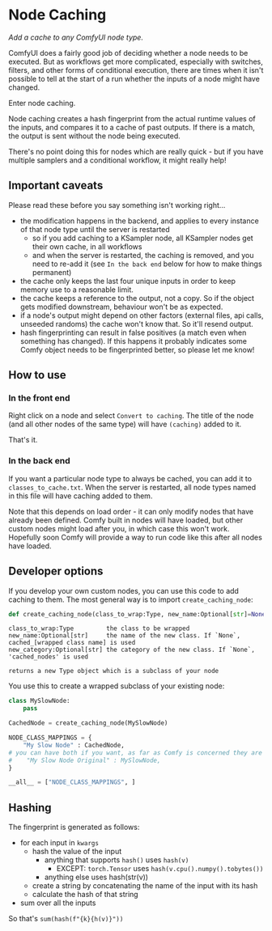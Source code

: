 # Node Caching

*Add a cache to any ComfyUI node type.*

ComfyUI does a fairly good job of deciding whether a node needs to be executed. But as workflows get more
complicated, especially with switches, filters, and other forms of conditional execution, there are times
when it isn't possible to tell at the start of a run whether the inputs of a node might have changed.

Enter node caching.

Node caching creates a hash fingerprint from the actual runtime values of the inputs, and 
compares it to a cache of past outputs. If there is a match, the output is sent without the node
being executed.

There's no point doing this for nodes which are really quick - but if you have multiple samplers and a conditional workflow, it might really help!

## Important caveats

Please read these before you say something isn't working right...

- the modification happens in the backend, and applies to every instance of that node type until the server is restarted
    - so if you add caching to a KSampler node, all KSampler nodes get their own cache, in all workflows
    - and when the server is restarted, the caching is removed, and you need to re-add it (see `In the back end` below for how to make things permanent)
- the cache only keeps the last four unique inputs in order to keep memory use to a reasonable limit.
- the cache keeps a reference to the output, not a copy. So if the object gets modified downstream, behaviour won't be as expected.
- if a node's output might depend on other factors (external files, api calls, unseeded randoms) the cache won't know that. So it'll resend output.
- hash fingerprinting can result in false positives (a match even when something has changed). 
If this happens it probably indicates some Comfy object needs to be fingerprinted better, so please let me know!

## How to use

### In the front end

Right click on a node and select `Convert to caching`. The title of the node (and all other nodes of the same type)
will have `(caching)` added to it.

That's it.

### In the back end

If you want a particular node type to always be cached, you can add it to `classes_to_cache.txt`. 
When the server is restarted, all node types named in this file will have caching added to them.

Note that this depends on load order - it can only modify nodes that have already been defined. 
Comfy built in nodes will have loaded, but other custom nodes might load after you, in which case this won't work. 
Hopefully soon Comfy will provide a way to run code like this after all nodes have loaded.

## Developer options

If you develop your own custom nodes, you can use this code to add caching to them. The most general way 
is to import `create_caching_node`:

```python
def create_caching_node(class_to_wrap:Type, new_name:Optional[str]=None, new_category:Optional[str]=None) -> Type
```
```
class_to_wrap:Type         the class to be wrapped
new_name:Optional[str]     the name of the new class. If `None`, cached_[wrapped class name] is used
new_category:Optional[str] the category of the new class. If `None`, 'cached_nodes' is used

returns a new Type object which is a subclass of your node
```

You use this to create a wrapped subclass of your existing node:

```python
class MySlowNode:
    pass

CachedNode = create_caching_node(MySlowNode)

NODE_CLASS_MAPPINGS = {
    "My Slow Node" : CachedNode,
# you can have both if you want, as far as Comfy is concerned they are two totally different things
#    "My Slow Node Original" : MySlowNode,  
}

__all__ = ["NODE_CLASS_MAPPINGS", ]
```

## Hashing

The fingerprint is generated as follows:

- for each input in `kwargs`
    - hash the value of the input
        - anything that supports `hash()` uses `hash(v)`
            - EXCEPT: `torch.Tensor` uses `hash(v.cpu().numpy().tobytes())`
        - anything else uses hash(str(v))
    - create a string by concatenating the name of the input with its hash
    - calculate the hash of that string
- sum over all the inputs

So that's `sum(hash(f"{k}{h(v)}"))`
